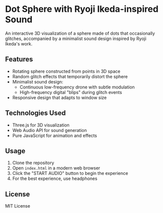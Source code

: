 # Dot Sphere with Ryoji Ikeda-inspired Sound

An interactive 3D visualization of a sphere made of dots that occasionally glitches, accompanied by a minimalist sound design inspired by Ryoji Ikeda's work.

## Features

- Rotating sphere constructed from points in 3D space
- Random glitch effects that temporarily distort the sphere
- Minimalist sound design:
  - Continuous low-frequency drone with subtle modulation
  - High-frequency digital "blips" during glitch events
- Responsive design that adapts to window size

## Technologies Used

- Three.js for 3D visualization
- Web Audio API for sound generation
- Pure JavaScript for animation and effects

## Usage

1. Clone the repository
2. Open `index.html` in a modern web browser
3. Click the "START AUDIO" button to begin the experience
4. For the best experience, use headphones

## License

MIT License 
